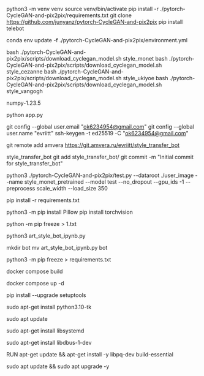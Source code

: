 python3 -m venv venv
source venv/bin/activate
pip install -r ./pytorch-CycleGAN-and-pix2pix/requirements.txt
git clone https://github.com/junyanz/pytorch-CycleGAN-and-pix2pix
pip install telebot

conda env update -f ./pytorch-CycleGAN-and-pix2pix/environment.yml

bash ./pytorch-CycleGAN-and-pix2pix/scripts/download_cyclegan_model.sh  style_monet
bash ./pytorch-CycleGAN-and-pix2pix/scripts/download_cyclegan_model.sh  style_cezanne
bash ./pytorch-CycleGAN-and-pix2pix/scripts/download_cyclegan_model.sh  style_ukiyoe
bash ./pytorch-CycleGAN-and-pix2pix/scripts/download_cyclegan_model.sh  style_vangogh


numpy-1.23.5

python app.py

git config --global user.email "ok6234954@gmail.com"
git config --global user.name "evriitt"
ssh-keygen -t ed25519 -C "ok6234954@gmail.com"

git remote add amvera https://git.amvera.ru/evriitt/style_transfer_bot


style_transfer_bot
git add style_transfer_bot/
git commit -m "Initial commit for style_transfer_bot"

python3 ./pytorch-CycleGAN-and-pix2pix/test.py --dataroot ./user_image --name style_monet_pretrained --model test --no_dropout --gpu_ids -1 --preprocess scale_width --load_size 350

pip install -r requirements.txt

python3 -m pip install Pillow
pip install torchvision

python -m pip freeze > 1.txt


python3 art_style_bot_ipynb.py


mkdir bot
mv art_style_bot_ipynb.py bot

python3 -m pip freeze > requirements.txt

docker compose build

docker compose up -d

pip install --upgrade setuptools

sudo apt-get install python3.10-tk

sudo apt update

sudo apt-get install libsystemd

sudo apt-get install libdbus-1-dev

RUN apt-get update && apt-get install -y libpq-dev build-essential

sudo apt update && sudo apt upgrade -y